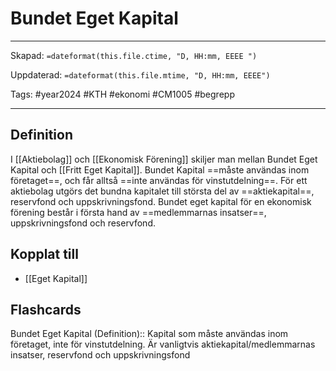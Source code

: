 # Bundet Eget Kapital

---
Skapad: `=dateformat(this.file.ctime, "D, HH:mm, EEEE ")`

Uppdaterad: `=dateformat(this.file.mtime, "D, HH:mm, EEEE")`

Tags: #year2024 #KTH #ekonomi #CM1005 #begrepp

---

## Definition

I [[Aktiebolag]] och [[Ekonomisk Förening]] skiljer man mellan Bundet Eget Kapital och [[Fritt Eget Kapital]]. Bundet Kapital ==måste användas inom företaget==, och får alltså ==inte användas för vinstutdelning==. För ett aktiebolag utgörs det bundna kapitalet till största del av ==aktiekapital==, reservfond och uppskrivningsfond. Bundet eget kapital för en ekonomisk förening består i första hand av ==medlemmarnas insatser==, uppskrivningsfond och reservfond.

## Kopplat till

- [[Eget Kapital]]

## Flashcards

Bundet Eget Kapital (Definition):: Kapital som måste användas inom företaget, inte för vinstutdelning. Är vanligtvis aktiekapital/medlemmarnas insatser, reservfond och uppskrivningsfond
<!--SR:!2024-03-07,21,250!2024-02-25,15,290-->
